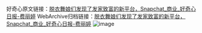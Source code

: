 好奇心原文链接：[脱衣舞娘们发现了发家致富的新平台，Snapchat_商业_好奇心日报-费丽婷](https://www.qdaily.com/articles/6995.html)
WebArchive归档链接：[脱衣舞娘们发现了发家致富的新平台，Snapchat_商业_好奇心日报-费丽婷](http://web.archive.org/web/20190623171557/https://www.qdaily.com/articles/6995.html)
![image](http://ww3.sinaimg.cn/large/007d5XDply1g3wbb9jv26j30u02ng7wh)